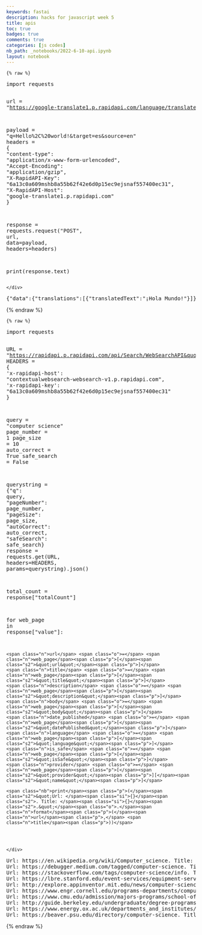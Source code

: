 ```yaml
---
keywords: fastai
description: hacks for javascript week 5
title: apis
toc: true 
badges: true
comments: true
categories: [js codes]
nb_path: _notebooks/2022-6-10-api.ipynb
layout: notebook
---
```


<!--
#################################################
### THIS FILE WAS AUTOGENERATED! DO NOT EDIT! ###
#################################################
# file to edit: _notebooks/2022-6-10-api.ipynb
-->

<div class="container" id="notebook-container">
        
    {% raw %}
    
<div class="cell border-box-sizing code_cell rendered">
<div class="input">

<div class="inner_cell">
    <div class="input_area">
<div class=" highlight hl-ipython3"><pre><span></span><span class="kn">import</span> <span class="nn">requests</span>

<span class="n">url</span> <span class="o">=</span> <span class="s2">&quot;https://google-translate1.p.rapidapi.com/language/translate/v2&quot;</span>

<span class="n">payload</span> <span class="o">=</span> <span class="s2">&quot;q=Hello%2C%20world!&amp;target=es&amp;source=en&quot;</span>
<span class="n">headers</span> <span class="o">=</span> <span class="p">{</span>
	<span class="s2">&quot;content-type&quot;</span><span class="p">:</span> <span class="s2">&quot;application/x-www-form-urlencoded&quot;</span><span class="p">,</span>
	<span class="s2">&quot;Accept-Encoding&quot;</span><span class="p">:</span> <span class="s2">&quot;application/gzip&quot;</span><span class="p">,</span>
	<span class="s2">&quot;X-RapidAPI-Key&quot;</span><span class="p">:</span> <span class="s2">&quot;6a13c0a609mshb8a55b62f42e6d0p15ec9ejsnaf557400ec31&quot;</span><span class="p">,</span>
	<span class="s2">&quot;X-RapidAPI-Host&quot;</span><span class="p">:</span> <span class="s2">&quot;google-translate1.p.rapidapi.com&quot;</span>
<span class="p">}</span>

<span class="n">response</span> <span class="o">=</span> <span class="n">requests</span><span class="o">.</span><span class="n">request</span><span class="p">(</span><span class="s2">&quot;POST&quot;</span><span class="p">,</span> <span class="n">url</span><span class="p">,</span> <span class="n">data</span><span class="o">=</span><span class="n">payload</span><span class="p">,</span> <span class="n">headers</span><span class="o">=</span><span class="n">headers</span><span class="p">)</span>

<span class="nb">print</span><span class="p">(</span><span class="n">response</span><span class="o">.</span><span class="n">text</span><span class="p">)</span>
</pre></div>

    </div>
</div>
</div>

<div class="output_wrapper">
<div class="output">

<div class="output_area">

<div class="output_subarea output_stream output_stdout output_text">
<pre>{&#34;data&#34;:{&#34;translations&#34;:[{&#34;translatedText&#34;:&#34;¡Hola Mundo!&#34;}]}}
</pre>
</div>
</div>

</div>
</div>

</div>
    {% endraw %}

    {% raw %}
    
<div class="cell border-box-sizing code_cell rendered">
<div class="input">

<div class="inner_cell">
    <div class="input_area">
<div class=" highlight hl-ipython3"><pre><span></span><span class="kn">import</span> <span class="nn">requests</span>

<span class="n">URL</span> <span class="o">=</span> <span class="s2">&quot;https://rapidapi.p.rapidapi.com/api/Search/WebSearchAPI&quot;</span>
<span class="n">HEADERS</span> <span class="o">=</span> <span class="p">{</span>
    <span class="s1">&#39;x-rapidapi-host&#39;</span><span class="p">:</span> <span class="s2">&quot;contextualwebsearch-websearch-v1.p.rapidapi.com&quot;</span><span class="p">,</span>
    <span class="s1">&#39;x-rapidapi-key&#39;</span><span class="p">:</span> <span class="s2">&quot;6a13c0a609mshb8a55b62f42e6d0p15ec9ejsnaf557400ec31&quot;</span>
<span class="p">}</span>

<span class="n">query</span> <span class="o">=</span> <span class="s2">&quot;computer science&quot;</span>
<span class="n">page_number</span> <span class="o">=</span> <span class="mi">1</span>
<span class="n">page_size</span> <span class="o">=</span> <span class="mi">10</span>
<span class="n">auto_correct</span> <span class="o">=</span> <span class="kc">True</span>
<span class="n">safe_search</span> <span class="o">=</span> <span class="kc">False</span>

<span class="n">querystring</span> <span class="o">=</span> <span class="p">{</span><span class="s2">&quot;q&quot;</span><span class="p">:</span> <span class="n">query</span><span class="p">,</span>
               <span class="s2">&quot;pageNumber&quot;</span><span class="p">:</span> <span class="n">page_number</span><span class="p">,</span>
               <span class="s2">&quot;pageSize&quot;</span><span class="p">:</span> <span class="n">page_size</span><span class="p">,</span>
               <span class="s2">&quot;autoCorrect&quot;</span><span class="p">:</span> <span class="n">auto_correct</span><span class="p">,</span>
               <span class="s2">&quot;safeSearch&quot;</span><span class="p">:</span> <span class="n">safe_search</span><span class="p">}</span>
<span class="n">response</span> <span class="o">=</span> <span class="n">requests</span><span class="o">.</span><span class="n">get</span><span class="p">(</span><span class="n">URL</span><span class="p">,</span> <span class="n">headers</span><span class="o">=</span><span class="n">HEADERS</span><span class="p">,</span> <span class="n">params</span><span class="o">=</span><span class="n">querystring</span><span class="p">)</span><span class="o">.</span><span class="n">json</span><span class="p">()</span>


<span class="n">total_count</span> <span class="o">=</span> <span class="n">response</span><span class="p">[</span><span class="s2">&quot;totalCount&quot;</span><span class="p">]</span>

<span class="k">for</span> <span class="n">web_page</span> <span class="ow">in</span> <span class="n">response</span><span class="p">[</span><span class="s2">&quot;value&quot;</span><span class="p">]:</span>

    <span class="n">url</span> <span class="o">=</span> <span class="n">web_page</span><span class="p">[</span><span class="s2">&quot;url&quot;</span><span class="p">]</span>
    <span class="n">title</span> <span class="o">=</span> <span class="n">web_page</span><span class="p">[</span><span class="s2">&quot;title&quot;</span><span class="p">]</span>
    <span class="n">description</span> <span class="o">=</span> <span class="n">web_page</span><span class="p">[</span><span class="s2">&quot;description&quot;</span><span class="p">]</span>
    <span class="n">body</span> <span class="o">=</span> <span class="n">web_page</span><span class="p">[</span><span class="s2">&quot;body&quot;</span><span class="p">]</span>
    <span class="n">date_published</span> <span class="o">=</span> <span class="n">web_page</span><span class="p">[</span><span class="s2">&quot;datePublished&quot;</span><span class="p">]</span>
    <span class="n">language</span> <span class="o">=</span> <span class="n">web_page</span><span class="p">[</span><span class="s2">&quot;language&quot;</span><span class="p">]</span>
    <span class="n">is_safe</span> <span class="o">=</span> <span class="n">web_page</span><span class="p">[</span><span class="s2">&quot;isSafe&quot;</span><span class="p">]</span>
    <span class="n">provider</span> <span class="o">=</span> <span class="n">web_page</span><span class="p">[</span><span class="s2">&quot;provider&quot;</span><span class="p">][</span><span class="s2">&quot;name&quot;</span><span class="p">]</span>

    <span class="nb">print</span><span class="p">(</span><span class="s2">&quot;Url: </span><span class="si">{}</span><span class="s2">. Title: </span><span class="si">{}</span><span class="s2">.&quot;</span><span class="o">.</span><span class="n">format</span><span class="p">(</span><span class="n">url</span><span class="p">,</span> <span class="n">title</span><span class="p">))</span>
</pre></div>

    </div>
</div>
</div>

<div class="output_wrapper">
<div class="output">

<div class="output_area">

<div class="output_subarea output_stream output_stdout output_text">
<pre>Url: https://en.wikipedia.org/wiki/Computer_science. Title: Computer science - Wikipedia.
Url: https://debugger.medium.com/tagged/computer-science. Title: Computer Science  Debugger.
Url: https://stackoverflow.com/tags/computer-science/info. Title: &#39;computer-science&#39; tag wiki - Stack Overflow.
Url: https://lbre.stanford.edu/event-services/equipment-services/computers. Title: Computers | Land, Buildings &amp; Real Estate.
Url: http://explore.appinventor.mit.edu/news/computer-science. Title: Computer Science Education Week: Going Beyond Code | Explore MIT App Inventor.
Url: https://www.engr.cornell.edu/programs-departments/computer-science. Title: Computer Science | Cornell Engineering.
Url: https://www.cmu.edu/admission/majors-programs/school-of-computer-science/computer-science. Title: Computer Science - Undergraduate Admission - Carnegie Mellon University.
Url: http://guide.berkeley.edu/undergraduate/degree-programs/computer-science/. Title: Computer Science &lt; University of California, Berkeley.
Url: https://www.energy.ox.ac.uk/departments_and_institutes/computer-science/. Title: Computer Science | Oxford Energy.
Url: https://beaver.psu.edu/directory/computer-science. Title: Computer Science Directory | Penn State Beaver.
</pre>
</div>
</div>

</div>
</div>

</div>
    {% endraw %}

</div>
 

